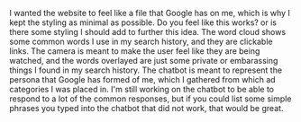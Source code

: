 I wanted the website to feel like a file that Google has on me, which is why I kept the styling as minimal as possible.
    Do you feel like this works? or is there some styling I should add to further this idea. 
The word cloud shows some common words I use in my search history, and they are clickable links. 
The camera is meant to make the user feel like they are being watched, and the words overlayed are just some private or embarassing things I found in my search history.
The chatbot is meant to represent the persona that Google has formed of me, which I gathered from which ad categories I was placed in. 
    I'm still working on the chatbot to be able to respond to a lot of the common responses, but if you could list some simple phrases you typed into the chatbot that did not work, that would be great. 